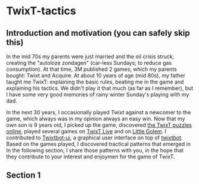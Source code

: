 TwixT-tactics
===

Introduction and motivation (you can safely skip this)
---
In the mid 70s my parents were just married and the oil crisis struck, creating the "autoloze zondagen" (car-less Sundays; to reduce gas consumption). At that time, 3M published 2 games, which my parents bought: Twixt and Acquire. At about 10 years of age (mid 80s), my father taught me TwixT: explaining the basic rules, beating me in the game and explaining his tactics. We didn't play it that much (as far as I remember), but I have some very good memories of rainy winter Sunday's playing with my dad. 

In the next 30 years, I occasionally played Twixt against a newcomer to the game, which always was in my opinion always an easy win. Now that my own son is 9 years old, I picked up the game, discovered [the TwixT puzzles online](http://www.ibiblio.org/twixtpuzzles/), played several games on [TwixT Live](https://twixtlive.com) and on [Little Golem](https://www.littlegolem.net). I contributed to [Twixtbot-ui](https://github.com/stevens68/twixtbot-ui), a graphical user interface on top of [twixtbot](https://github.com/BonyJordan/twixtbot). Based on the games played, I discovered tractical patterns that emerged in  In the following section, I share those patterns with you, in the hope that they contribute to your interest and enjoymen for the game of TwixT.

Section 1
---
